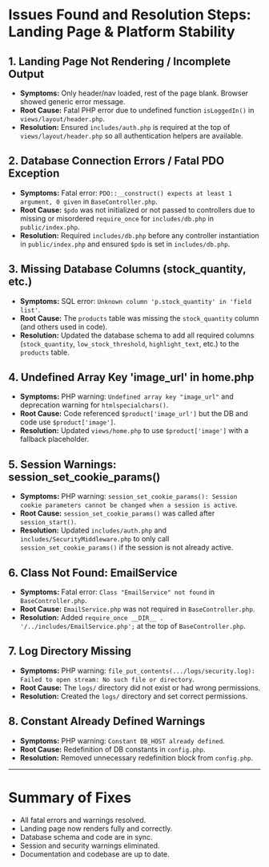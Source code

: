 # Issues Found and Resolution Steps: Landing Page & Platform Stability

## 1. Landing Page Not Rendering / Incomplete Output
- **Symptoms:** Only header/nav loaded, rest of the page blank. Browser showed generic error message.
- **Root Cause:** Fatal PHP error due to undefined function `isLoggedIn()` in `views/layout/header.php`.
- **Resolution:** Ensured `includes/auth.php` is required at the top of `views/layout/header.php` so all authentication helpers are available.

## 2. Database Connection Errors / Fatal PDO Exception
- **Symptoms:** Fatal error: `PDO::__construct() expects at least 1 argument, 0 given` in `BaseController.php`.
- **Root Cause:** `$pdo` was not initialized or not passed to controllers due to missing or misordered `require_once` for `includes/db.php` in `public/index.php`.
- **Resolution:** Required `includes/db.php` before any controller instantiation in `public/index.php` and ensured `$pdo` is set in `includes/db.php`.

## 3. Missing Database Columns (stock_quantity, etc.)
- **Symptoms:** SQL error: `Unknown column 'p.stock_quantity' in 'field list'`.
- **Root Cause:** The `products` table was missing the `stock_quantity` column (and others used in code).
- **Resolution:** Updated the database schema to add all required columns (`stock_quantity`, `low_stock_threshold`, `highlight_text`, etc.) to the `products` table.

## 4. Undefined Array Key 'image_url' in home.php
- **Symptoms:** PHP warning: `Undefined array key "image_url"` and deprecation warning for `htmlspecialchars()`.
- **Root Cause:** Code referenced `$product['image_url']` but the DB and code use `$product['image']`.
- **Resolution:** Updated `views/home.php` to use `$product['image']` with a fallback placeholder.

## 5. Session Warnings: session_set_cookie_params()
- **Symptoms:** PHP warning: `session_set_cookie_params(): Session cookie parameters cannot be changed when a session is active`.
- **Root Cause:** `session_set_cookie_params()` was called after `session_start()`.
- **Resolution:** Updated `includes/auth.php` and `includes/SecurityMiddleware.php` to only call `session_set_cookie_params()` if the session is not already active.

## 6. Class Not Found: EmailService
- **Symptoms:** Fatal error: `Class "EmailService" not found` in `BaseController.php`.
- **Root Cause:** `EmailService.php` was not required in `BaseController.php`.
- **Resolution:** Added `require_once __DIR__ . '/../includes/EmailService.php';` at the top of `BaseController.php`.

## 7. Log Directory Missing
- **Symptoms:** PHP warning: `file_put_contents(.../logs/security.log): Failed to open stream: No such file or directory`.
- **Root Cause:** The `logs/` directory did not exist or had wrong permissions.
- **Resolution:** Created the `logs/` directory and set correct permissions.

## 8. Constant Already Defined Warnings
- **Symptoms:** PHP warning: `Constant DB_HOST already defined`.
- **Root Cause:** Redefinition of DB constants in `config.php`.
- **Resolution:** Removed unnecessary redefinition block from `config.php`.

---

# Summary of Fixes
- All fatal errors and warnings resolved.
- Landing page now renders fully and correctly.
- Database schema and code are in sync.
- Session and security warnings eliminated.
- Documentation and codebase are up to date.
